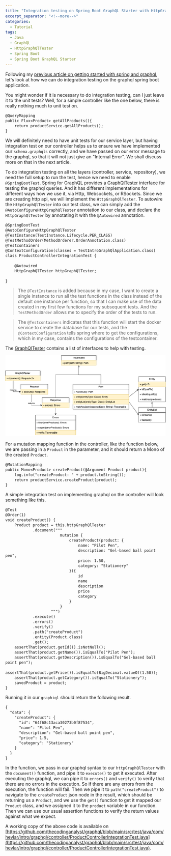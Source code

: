 ```yaml
---
title: "Integration testing on Spring Boot GraphQL Starter with HttpGraphQlTester"
excerpt_separator: "<!--more-->"
categories:
  - Tutorial
tags:
  - Java
  - GraphQL
  - HttpGraphQlTester
  - Spring Boot
  - Spring Boot GraphQL Starter
---
```


Following my [previous article on getting started with spring and graphql](https://www.thecodinganalyst.com/tutorial/Spring-boot-application-getting-started/), let's look at how we can do integration testing on the graphql spring boot application.

You might wonder if it is necessary to do integration testing, can I just leave it to the unit tests? Well, for a simple controller like the one below, there is really nothing much to unit test on. 

```
@QueryMapping
public Flux<Product> getAllProducts(){
    return productService.getAllProducts();
}
```

We will definitely need to have unit tests for our service layer, but having integration test on our controller helps us to ensure we have implemented our `schema.graphqls` correctly, and we have passed on our error message to the graphql, so that it will not just give an "Internal Error". We shall discuss more on that in the next article.

To do integration testing on all the layers (controller, service, repository), we need the full setup to run the test, hence we need to enable `@SpringBootTest`. Spring for GraphQL provides a [GraphQlTester](https://docs.spring.io/spring-graphql/docs/current/reference/html/#testing.graphqltester) interface for testing the graphql queries. And it has different implementations for different ways how we use it, via Http, Websockets, or RSockets. Since we are creating http api, we will implement the `HttpGraphQlTester`. To autowire the `HttpGraphQlTester` into our test class, we can simply add the `@AutoConfigureHttpGraphQlTester` annotation to our class, and declare the `HttpGraphQlTester` by annotating it with the `@Autowired` annotation. 

```
@SpringBootTest
@AutoConfigureHttpGraphQlTester
@TestInstance(TestInstance.Lifecycle.PER_CLASS)
@TestMethodOrder(MethodOrderer.OrderAnnotation.class)
@Testcontainers
@ContextConfiguration(classes = TestIntroGraphQlApplication.class)
class ProductControllerIntegrationTest {

    @Autowired
    HttpGraphQlTester httpGraphQlTester;

}
```

> The `@TestInstance` is added because in my case, I want to create a single instance to run all the test functions in the class instead of the default one instance per function, so that I can make use of the data created in my first few functions for my subsequent tests. And the `TestMethodOrder` allows me to specify the order of the tests to run. 

> The `@Testcontainers` indicates that this function will start the docker service to create the database for our tests, and the `@ContextConfiguration` tells spring where to get the configurations, which in my case, contains the configurations of the testcontainer.

The [GraphQlTester](https://github.com/spring-projects/spring-graphql/blob/main/spring-graphql-test/src/main/java/org/springframework/graphql/test/tester/GraphQlTester.java) contains a list of interfaces to help with testing. 

![graphqltester interfaces](/assets/images/2023/09/graphqltester.png)

For a mutation mapping function in the controller, like the function below, we are passing in a `Product` in the parameter, and it should return a Mono of the created `Product`.

```
@MutationMapping
public Mono<Product> createProduct(@Argument Product product){
    log.info("createProduct: " + product.toString());
    return productService.createProduct(product);
}
```

A simple integration test on implementing graphql on the controller will look something like this.

```
@Test
@Order(1)
void createProduct() {
    Product product = this.httpGraphQlTester
            .document("""
                        mutation {
                            createProduct(product: {
                                name: "Pilot Pen",
                                description: "Gel-based ball point pen",
                                price: 1.50,
                                category: "Stationery"
                            }){
                                id
                                name
                                description
                                price
                                category
                            }
                        }
                    """)
            .execute()
            .errors()
            .verify()
            .path("createProduct")
            .entity(Product.class)
            .get();
    assertThat(product.getId()).isNotNull();
    assertThat(product.getName()).isEqualTo("Pilot Pen");
    assertThat(product.getDescription()).isEqualTo("Gel-based ball point pen");
    assertThat(product.getPrice()).isEqualTo(BigDecimal.valueOf(1.50));
    assertThat(product.getCategory()).isEqualTo("Stationery");
    savedProduct = product;
}
```

Running it in our `graphiql` should return the following result.

```
{
  "data": {
    "createProduct": {
      "id": "64f68c13aca30273b0f87534",
      "name": "Pilot Pen",
      "description": "Gel-based ball point pen",
      "price": 1.5,
      "category": "Stationery"
    }
  }
}
```

In the function, we pass in our graphql syntax to our `httpGraphQlTester` with the `document()` function, and pipe it to `execute()` to get it executed. After executing the graphql, we can pipe it to `errors()` and `verify()` to verify that there are no errors in the execution. So if there are any errors from the execution, the function will fail. Then we pipe it to `path("createProduct")` to navigate to the `createProduct` json node in the result, which should be returning us a `Product`, and we use the `get()` function to get it mapped our `Product` class, and we assigned it to the `product` variable in our function. Then we can use our usual assertion functions to verify the return values against what we expect.

A working copy of the above code is available on [https://github.com/thecodinganalyst/graphql/blob/main/src/test/java/com/hevlar/intro/graphql/controller/ProductControllerIntegrationTest.java](https://github.com/thecodinganalyst/graphql/blob/main/src/test/java/com/hevlar/intro/graphql/controller/ProductControllerIntegrationTest.java).

